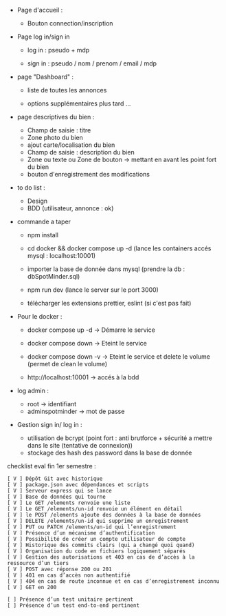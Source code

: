 
  - Page d'accueil :
    - Bouton connection/inscription

  - Page log in/sign in
    - log in : pseudo + mdp
      
    - sign in : pseudo / nom / prenom / email / mdp


  - page "Dashboard" :
    - liste de toutes les annonces
      
    - options supplémentaires plus tard ...

  - page descriptives du bien :
    
    - Champ de saisie : titre
    - Zone photo du bien
    - ajout carte/localisation du bien
    - Champ de saisie : description du bien
    - Zone ou texte ou Zone de bouton -> mettant en avant les point fort du bien
    - bouton d'enregistrement des modifications

- to do list :
  
    - Design
    - BDD (utilisateur, annonce : ok)

- commande a taper
  
  - npm install
  - cd docker && docker compose up -d (lance les containers accés mysql : localhost:10001)
  - importer la base de donnée dans mysql (prendre la db : dbSpotMinder.sql)
  - npm run dev (lance le server sur le port 3000)
    
  - télécharger les extensions prettier, eslint (si c'est pas fait)
    


- Pour le docker :
  - docker compose up -d -> Démarre le service
  - docker compose down -> Eteint le service
  - docker compose down -v -> Eteint le service et delete le volume (permet de clean le volume)

  - http://localhost:10001 -> accés à la bdd

- log admin :
  - root -> identifiant
  - adminspotminder -> mot de passe

- Gestion sign in/ log in :
  - utilisation de bcrypt (point fort : anti brutforce + sécurité a mettre dans le site (tentative de connexion))
  - stockage des hash des password dans la base de donnée

checklist eval fin 1er semestre :

    [ V ] Dépôt Git avec historique
    [ V ] package.json avec dépendances et scripts
    [ V ] Serveur express qui se lance
    [ V ] Base de données qui tourne
    [ V ] Le GET /elements renvoie une liste
    [ V ] Le GET /elements/un-id renvoie un élément en détail
    [ V ] le POST /elements ajoute des données à la base de données
    [ V ] DELETE /elements/un-id qui supprime un enregistrement
    [ V ] PUT ou PATCH /elements/un-id qui l’enregistrement
    [ V ] Présence d’un mécanisme d’authentification
    [ V ] Possibilité de créer un compte utilisateur de compte
    [ V ] Historique des commits clairs (qui a changé quoi quand)
    [ V ] Organisation du code en fichiers logiquement séparés
    [ V ] Gestion des autorisations et 403 en cas de d’accès à la ressource d’un tiers
    [ V ] POST avec réponse 200 ou 201
    [ V ] 401 en cas d’accès non authentifié
    [ V ] 404 en cas de route inconnue et en cas d’enregistrement inconnu
    [ V ] GET en 200
    
    [ ] Présence d’un test unitaire pertinent
    [ ] Présence d’un test end-to-end pertinent